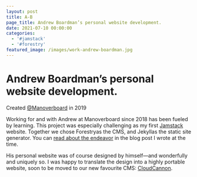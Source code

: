 ```yaml
---
layout: post
title: A-B
page_title: Andrew Boardman’s personal website development.
date: 2021-07-10 00:00:00
categories:
  - '#jamstack'
  - '#forestry'
featured_image: /images/work-andrew-boardman.jpg
---
```

# Andrew Boardman’s personal website development.

Created [@Manoverboard](https://manoverboard.com) in 2019

Working for and with Andrew at Manoverboard since 2018 has been fueled by learning. This project was especially challenging as my first [Jamstack](https://jamstack.org/) website. Together we chose Forestryas the CMS, and Jekyllas the static site generator. You can [read about the endeavor](https://manoverboard.com/blog/jekyll-and-forestry-sitting-in-tree/) in the blog post I wrote at the time.

His personal website was of course designed by himself—and wonderfully and uniquely so. I was happy to translate the design into a highly portable website, soon to be moved to our new favourite CMS: [CloudCannon](https://cloudcannon.com/).

